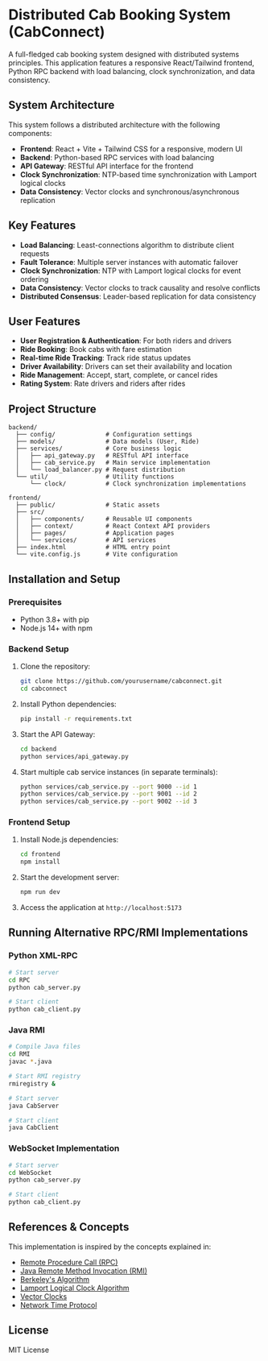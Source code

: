 # Distributed Cab Booking System (CabConnect)

A full-fledged cab booking system designed with distributed systems principles. This application features a responsive React/Tailwind frontend, Python RPC backend with load balancing, clock synchronization, and data consistency.

## System Architecture

This system follows a distributed architecture with the following components:

- **Frontend**: React + Vite + Tailwind CSS for a responsive, modern UI
- **Backend**: Python-based RPC services with load balancing
- **API Gateway**: RESTful API interface for the frontend
- **Clock Synchronization**: NTP-based time synchronization with Lamport logical clocks
- **Data Consistency**: Vector clocks and synchronous/asynchronous replication

## Key Features

- **Load Balancing**: Least-connections algorithm to distribute client requests
- **Fault Tolerance**: Multiple server instances with automatic failover
- **Clock Synchronization**: NTP with Lamport logical clocks for event ordering
- **Data Consistency**: Vector clocks to track causality and resolve conflicts
- **Distributed Consensus**: Leader-based replication for data consistency

## User Features

- **User Registration & Authentication**: For both riders and drivers
- **Ride Booking**: Book cabs with fare estimation
- **Real-time Ride Tracking**: Track ride status updates
- **Driver Availability**: Drivers can set their availability and location
- **Ride Management**: Accept, start, complete, or cancel rides
- **Rating System**: Rate drivers and riders after rides

## Project Structure

```
backend/
  ├── config/              # Configuration settings
  ├── models/              # Data models (User, Ride)
  ├── services/            # Core business logic
  │   ├── api_gateway.py   # RESTful API interface
  │   ├── cab_service.py   # Main service implementation
  │   └── load_balancer.py # Request distribution
  └── util/                # Utility functions
      └── clock/           # Clock synchronization implementations

frontend/
  ├── public/              # Static assets
  ├── src/
  │   ├── components/      # Reusable UI components
  │   ├── context/         # React Context API providers
  │   ├── pages/           # Application pages
  │   └── services/        # API services
  ├── index.html           # HTML entry point
  └── vite.config.js       # Vite configuration
```

## Installation and Setup

### Prerequisites

- Python 3.8+ with pip
- Node.js 14+ with npm

### Backend Setup

1. Clone the repository:
   ```bash
   git clone https://github.com/yourusername/cabconnect.git
   cd cabconnect
   ```

2. Install Python dependencies:
   ```bash
   pip install -r requirements.txt
   ```

3. Start the API Gateway:
   ```bash
   cd backend
   python services/api_gateway.py
   ```

4. Start multiple cab service instances (in separate terminals):
   ```bash
   python services/cab_service.py --port 9000 --id 1
   python services/cab_service.py --port 9001 --id 2
   python services/cab_service.py --port 9002 --id 3
   ```

### Frontend Setup

1. Install Node.js dependencies:
   ```bash
   cd frontend
   npm install
   ```

2. Start the development server:
   ```bash
   npm run dev
   ```

3. Access the application at `http://localhost:5173`

## Running Alternative RPC/RMI Implementations

### Python XML-RPC
```bash
# Start server
cd RPC
python cab_server.py

# Start client
python cab_client.py
```

### Java RMI
```bash
# Compile Java files
cd RMI
javac *.java

# Start RMI registry
rmiregistry &

# Start server
java CabServer

# Start client
java CabClient
```

### WebSocket Implementation
```bash
# Start server
cd WebSocket
python cab_server.py

# Start client
python cab_client.py
```

## References & Concepts

This implementation is inspired by the concepts explained in:
- [Remote Procedure Call (RPC)](https://www.geeksforgeeks.org/operating-systems/remote-procedure-call-rpc-in-operating-system/)
- [Java Remote Method Invocation (RMI)](https://www.geeksforgeeks.org/java/remote-method-invocation-in-java/)
- [Berkeley's Algorithm](https://www.geeksforgeeks.org/operating-systems/berkeleys-algorithm/)
- [Lamport Logical Clock Algorithm](https://www.geeksforgeeks.org/dsa/lamports-logical-clock/)
- [Vector Clocks](https://en.wikipedia.org/wiki/Vector_clock)
- [Network Time Protocol](https://en.wikipedia.org/wiki/Network_Time_Protocol)

## License

MIT License
